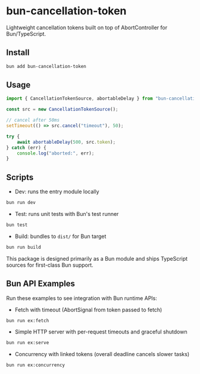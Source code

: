 # bun-cancellation-token

Lightweight cancellation tokens built on top of AbortController for Bun/TypeScript.

## Install

```bash
bun add bun-cancellation-token
```

## Usage

```ts
import { CancellationTokenSource, abortableDelay } from "bun-cancellation-token";

const src = new CancellationTokenSource();

// cancel after 50ms
setTimeout(() => src.cancel("timeout"), 50);

try {
	await abortableDelay(500, src.token);
} catch (err) {
	console.log("aborted:", err);
}
```

## Scripts

- Dev: runs the entry module locally

```bash
bun run dev
```

- Test: runs unit tests with Bun's test runner

```bash
bun test
```

- Build: bundles to `dist/` for Bun target

```bash
bun run build
```

This package is designed primarily as a Bun module and ships TypeScript sources for first-class Bun support.

## Bun API Examples

Run these examples to see integration with Bun runtime APIs:

- Fetch with timeout (AbortSignal from token passed to fetch)

```bash
bun run ex:fetch
```

- Simple HTTP server with per-request timeouts and graceful shutdown

```bash
bun run ex:serve
```

- Concurrency with linked tokens (overall deadline cancels slower tasks)

```bash
bun run ex:concurrency
```
